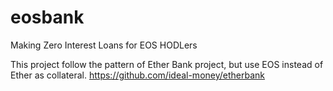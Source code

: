 # eosbank
Making Zero Interest Loans for EOS HODLers


This project follow the pattern of Ether Bank project, but use EOS instead of Ether as collateral.
https://github.com/ideal-money/etherbank

